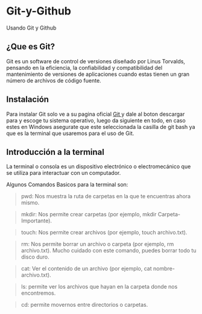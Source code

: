 # Git-y-Github
Usando Git y Github

## ¿Que es Git?
Git es un software de control de versiones diseñado por Linus Torvalds, pensando en la eficiencia, la confiabilidad y compatibilidad del mantenimiento de versiones de aplicaciones cuando estas tienen un gran número de archivos de código fuente.

## Instalación
Para instalar Git solo ve a su pagina oficial [ Git ](https://git-scm.com/) y dale al boton descargar para y escoge tu sistema operativo, luego da siguiente en todo, en caso estes en Windows asegurate que este seleccionada la casilla de git bash ya que es la terminal que usaremos para el uso de Git.

## Introducción a la terminal
La terminal o consola es un dispositivo electrónico o electromecánico que se utiliza para interactuar con un computador. 

Algunos Comandos Basicos para la terminal son:

> pwd: Nos muestra la ruta de carpetas en la que te encuentras ahora mismo.

> mkdir: Nos permite crear carpetas (por ejemplo, mkdir Carpeta-Importante).

> touch: Nos permite crear archivos (por ejemplo, touch archivo.txt).

> rm: Nos permite borrar un archivo o carpeta (por ejemplo, rm archivo.txt). Mucho cuidado con este comando, puedes borrar todo tu disco duro.

> cat: Ver el contenido de un archivo (por ejemplo, cat nombre-archivo.txt).

> ls: permite ver los archivos que hayan en la carpeta donde nos encontremos.

> cd: permite movernos entre directorios o carpetas.
